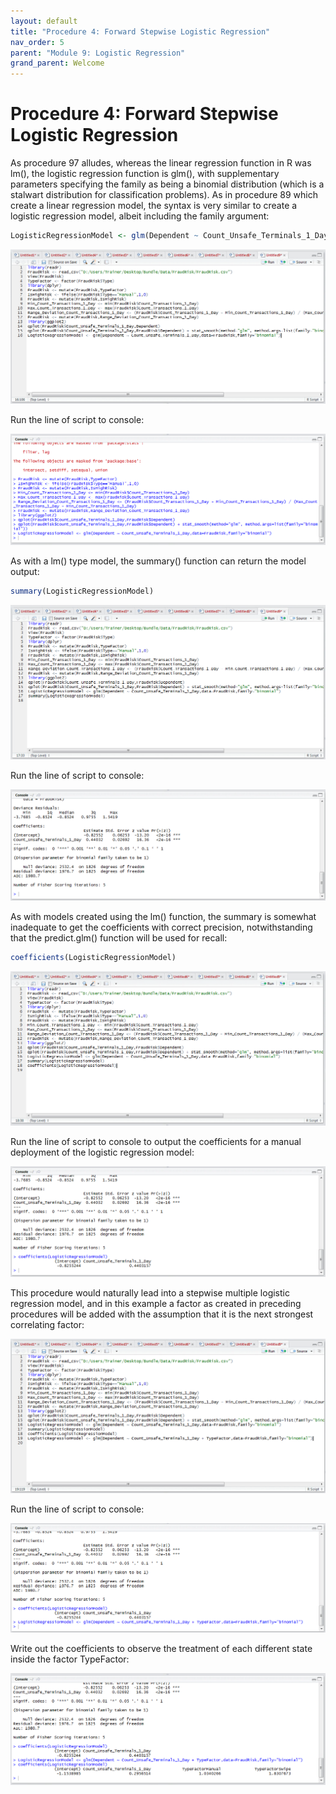 ```yaml
---
layout: default
title: "Procedure 4: Forward Stepwise Logistic Regression"
nav_order: 5
parent: "Module 9: Logistic Regression"
grand_parent: Welcome
---
```


# Procedure 4: Forward Stepwise Logistic Regression

As procedure 97 alludes, whereas the linear regression function in R was lm(), the logistic regression function is glm(), with supplementary parameters specifying the family as being a binomial distribution (which is a stalwart distribution for classification problems).  As in procedure 89 which create a linear regression model, the syntax is very similar to create a logistic regression model, albeit including the family argument:

``` r
LogisticRegressionModel <- glm(Dependent ~ Count_Unsafe_Terminals_1_Day,data=FraudRisk,family="binomial")
```

![img.png](img.png)

Run the line of script to console:

![img_1.png](img_1.png)

As with a lm() type model, the summary() function can return the model output:

``` r
summary(LogisticRegressionModel)
```

![img_2.png](img_2.png)

Run the line of script to console:

![img_3.png](img_3.png)

As with models created using the lm() function, the summary is somewhat inadequate to get the coefficients with correct precision, notwithstanding that the predict.glm() function will be used for recall:

``` r
coefficients(LogisticRegressionModel)
```

![img_4.png](img_4.png)

Run the line of script to console to output the coefficients for a manual deployment of the logistic regression model:

![img_5.png](img_5.png)

This procedure would naturally lead into a stepwise multiple logistic regression model, and in this example a factor as created in preceding procedures will be added with the assumption that it is the next strongest correlating factor:

![img_6.png](img_6.png)

Run the line of script to console:

![img_7.png](img_7.png)

Write out the coefficients to observe the treatment of each different state inside the factor TypeFactor:

![img_8.png](img_8.png)